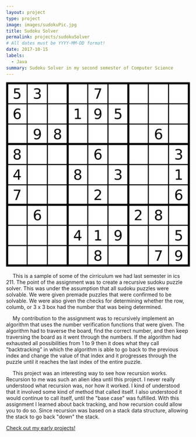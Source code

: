 ```yaml
---
layout: project
type: project
image: images/sudokuPic.jpg
title: Sudoku Solver
permalink: projects/sudokuSolver
# All dates must be YYYY-MM-DD format!
date: 2017-10-15
labels:
  - Java
summary: Sudoku Solver in my second semester of Computer Science
---
```


<div class="ui small rounded images">
  <img class="ui image" src="../images/sudokuPic.jpg">
</div>
<p>
 &emsp;
  This is a sample of some of the cirriculum we had last semester in ics 211. The point of the assignment was to create a recursive sudoku puzzle solver. This was under the assumption that all sudoku puzzles were solvable. We were given premade puzzles that were confirmed to be solvable. We were also given the checks for determining whether the row, columb, or 3 x 3 box had the number that was being determined.
 </p>
 <p>
 &emsp;
  My contribution to the assignment was to recursively implement an algorithm that uses the number verification functions that were given. The algorithm had to traverse the board, find the correct number, and then keep traversing the board as it went through the numbers. If the algorithm had exhausted all possibilities from 1 to 9 then it does what they call "backtracking" in which the algorithm is able to go back to the previous index and change the value of that index and it progresses through the puzzle until it reaches the last index of the entire puzzle. 
 </p> 
 <p>
&emsp;
  This project was an interesting way to see how recursion works. Recursion to me was such an alien idea until this project. I never really understood what recursion was, nor how it worked. I kind of understood that it involved some kind of method that called itself. I also understood it would continue to call itself, until the "base case" was fulfilled. With this assignment I learned about back tracking, and how recursion could allow you to do so. Since recursion was based on a stack data structure, allowing the stack to go back "down" the stack.
</p>  

<a href="https://github.com/htobin/ManiniProjects2">Check out my early projects!</a>




